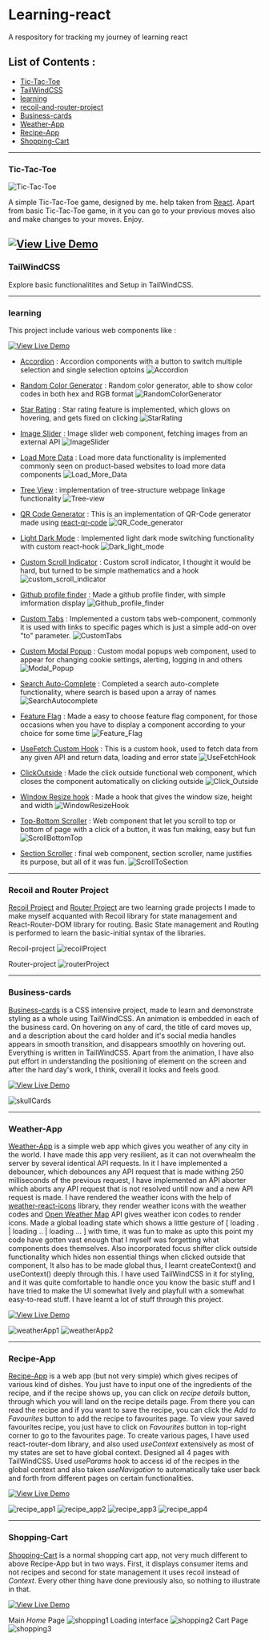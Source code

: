 # Learning-react
A respository for tracking my journey of learning react

## List of Contents :
- [Tic-Tac-Toe](#tic-tac-toe)
- [TailWindCSS](#tailwindcss)
- [learning](#learning)
- [recoil-and-router-project](#recoil-and-router-project)
- [Business-cards](#business-cards)
- [Weather-App](#weather-app)
- [Recipe-App](#recipe-app)
- [Shopping-Cart](#shopping-cart)
---

### Tic-Tac-Toe
![Tic-Tac-Toe](images/Tic-Tac-Toe.png)


A simple Tic-Tac-Toe game, designed by me. help taken from [React](https://react.dev). Apart from basic Tic-Tac-Toe game, in it you can go to your previous moves also and make changes to your moves. Enjoy.

[![View Live Demo](/images/LiveDemo.png)](https://portfoliodeployements.vercel.app/tictactoe)
---
### TailWindCSS
Explore basic functionalitites and Setup in TailWindCSS. 

---
### learning
This project include various web components like :

[![View Live Demo](/images/LiveDemo.png)](https://portfoliodeployements.vercel.app/learningreact)


- [Accordion](https://github.com/Sandstorm831/Learning-react/tree/main/learning/src/components/accordian) : Accordion components with a button to switch multiple selection and single selection optoins
  ![Accordion](images/Accordion.png)

- [Random Color Generator](https://github.com/Sandstorm831/Learning-react/tree/main/learning/src/components/random_color) : Random color generator, able to show color codes in both hex and RGB format
  ![RandomColorGenerator](images/RandomColorGenerator.png)

- [Star Rating](https://github.com/Sandstorm831/Learning-react/tree/main/learning/src/components/star_rating) : Star rating feature is implemented, which glows on hovering, and gets fixed on clicking
  ![StarRating](images/StarRating.png)

- [Image Slider](https://github.com/Sandstorm831/Learning-react/tree/main/learning/src/components/image_slider) : Image slider web component, fetching images from an external API
  ![ImageSlider](images/ImageSlider.png)

- [Load More Data](https://github.com/Sandstorm831/Learning-react/tree/main/learning/src/components/load-more-data) : Load more data functionality is implemented commonly seen on product-based websites to load more data components
  ![Load_More_Data](images/Load_More_Data.png)

- [Tree View](https://github.com/Sandstorm831/Learning-react/tree/main/learning/src/components/tree-view) : implementation of tree-structure webpage linkage functionality
  ![Tree-view](images/Tree-view.png)

- [QR Code Generator](https://github.com/Sandstorm831/Learning-react/tree/main/learning/src/components/qrcode) : This is an implementation of QR-Code generator made using [react-qr-code](https://www.npmjs.com/package/react-qr-code)
  ![QR_Code_generator](images/QR_Code_generator.png)

- [Light Dark Mode](https://github.com/Sandstorm831/Learning-react/tree/main/learning/src/components/light_dark_mode) : Implemented light dark mode switching functionality with custom react-hook
  ![Dark_light_mode](images/Dark_light_mode.png)

- [Custom Scroll Indicator](https://github.com/Sandstorm831/Learning-react/tree/main/learning/src/components/custom_scroll_indicator) : Custom scroll indicator, I thought it would be hard, but turned to be simple mathematics and a hook
  ![custom_scroll_indicator](images/custom_scroll_indicator.png)

- [Github profile finder](https://github.com/Sandstorm831/Learning-react/tree/main/learning/src/components/github_profile_finder) : Made a github profile finder, with simple imformation display
  ![Github_profile_finder](images/Github_profile_finder.png)

- [Custom Tabs](https://github.com/Sandstorm831/Learning-react/tree/main/learning/src/components/custom-tabs) : Implemented a custom tabs web-component, commonly it is used with links to specific pages which is just a simple add-on over "to" parameter.
  ![CustomTabs](images/CustomTabs.png)

- [Custom Modal Popup](https://github.com/Sandstorm831/Learning-react/tree/main/learning/src/components/custom_modal_popup) : Custom modal popups web component, used to appear for changing cookie settings, alerting, logging in and others
  ![Modal_Popup](images/Modal_Popup.png)

- [Search Auto-Complete](https://github.com/Sandstorm831/Learning-react/tree/main/learning/src/components/search-autocomplete) : Completed a search auto-complete functionality, where search is based upon a array of names
  ![SearchAutocomplete](images/SearchAutocomplete.png)

- [Feature Flag](https://github.com/Sandstorm831/Learning-react/tree/main/learning/src/components/feature-flag) : Made a easy to choose feature flag component, for those occasions when you have to display a component according to your choice for some time
  ![Feature_Flag](images/Feature_Flag.png)

- [UseFetch Custom Hook](https://github.com/Sandstorm831/Learning-react/tree/main/learning/src/components/useFetch) : This is a custom hook, used to fetch data from any given API and return data, loading and error state
  ![UseFetchHook](images/UseFetchHook.png)

- [ClickOutside](https://github.com/Sandstorm831/Learning-react/tree/main/learning/src/components/clickOutside) : Made the click outside functional web component, which closes the component automatically on clicking outside
  ![Click_Outside](images/Click_Outside.png)

- [Window Resize hook](https://github.com/Sandstorm831/Learning-react/tree/main/learning/src/components/useWindowResize) : Made a hook that gives the window size, height and width
  ![WindowResizeHook](images/WindowResizeHook.png)

- [Top-Bottom Scroller](https://github.com/Sandstorm831/Learning-react/tree/main/learning/src/components/ScrollTopBottom) : Web component that let you scroll to top or bottom of page with a click of a button, it was fun making, easy but fun
  ![ScrollBottomTop](images/ScrollBottomTop.png)

- [Section Scroller](https://github.com/Sandstorm831/Learning-react/tree/main/learning/src/components/ScrollSection) : final web component, section scroller, name justifies its purpose, but all of it was fun.
  ![ScrollToSection](images/ScrollToSection.png)

---
### Recoil and Router Project
[Recoil Project](https://github.com/Sandstorm831/Learning-react/tree/main/recoil_project) and [Router Project](https://github.com/Sandstorm831/Learning-react/tree/main/router_project) are two learning grade projects I made to make myself acquanted with Recoil library for state management and React-Router-DOM library for routing. Basic State management and Routing is performed to learn the basic-initial syntax of the libraries.

Recoil-project
![recoilProject](images/recoilProject.png)

Router-project
![routerProject](images/routerProject.png)

---
### Business-cards
[Business-cards](https://github.com/Sandstorm831/Learning-react/tree/main/businessCards) is a CSS intensive project, made to learn and demonstrate styling as a whole using TailWindCSS. An animation is embedded in each of the business card. On hovering on any of card, the title of card moves up, and a description about the card holder and it's social media handles appears in smooth transition, and disappears smoothly on hovering out. Everything is written in TailWindCSS. Apart from the animation, I have also put effort in understanding the positioning of element on the screen and after the hard day's work, I think, overall it looks and feels good.

[![View Live Demo](/images/LiveDemo.png)](https://portfoliodeployements.vercel.app/businesscardapp)

![skullCards](/images/skullCard.png)

---
### Weather-App
[Weather-App](https://github.com/Sandstorm831/Learning-react/tree/main/weather-app) is a simple web app which gives you weather of any city in the world. I have made this app very resilient, as it can not overwhealm the server by several identical API requests. In it I have implemented a debouncer, which debounces any API request that is made withing 250 milliseconds of the previous request, I have implemented an API aborter which aborts any API request that is not resolved untill now and a new API request is made. I have rendered the weather icons with the help of [weather-react-icons](https://github.com/taichi-t/weather-react-icons) library, they render weather icons with the weather codes and [Open Weather Map](https://www.openweathermap.org) API gives weather icon codes to render icons. Made a global loading state which shows a little gesture of [ loading . | loading .. | loading ... ] with time, it was fun to make as upto this point my code have gotten vast enough that I myself was forgetting what components does themselves. Also incorporated focus shifter click outside functionality which hides non essential things when clicked outside that component, It also has to be made global thus, I learnt createContext() and useContext() deeply through this. I have used TailWindCSS in it for styling, and it was quite comfortable to handle once you know the basic stuff and I have tried to make the UI somewhat lively and playfull with a somewhat easy-to-read stuff. I have learnt a lot of stuff through this project.

[![View Live Demo](/images/LiveDemo.png)](https://portfoliodeployements.vercel.app/weatherapp)

![weatherApp1](images/weatherApp1.png)
![weatherApp2](images/weatherApp2.png)

---
### Recipe-App
[Recipe-App](https://github.com/Sandstorm831/Learning-react/tree/main/recipie-app) is a web app (but not very simple) which gives recipes of various kind of dishes. You just have to input one of the ingredients of the recipe, and if the recipe shows up, you can click on *recipe details* button, through which you will land on the recipe details page. From there you can read the recipe and if you want to save the recipe, you can click the *Add to Favourites* button to add the recipe to favourites page. To view your saved favourites recipe, you just have to click on *Favourites* button in top-right corner to go to the favourites page. To create various pages, I have used react-router-dom library, and also used *useContext* extensively as most of my states are set to have global context. Designed all 4 pages with TailWindCSS. Used *useParams* hook to access id of the recipes in the global context and also taken *useNavigation* to automatically take user back and forth from different pages on certain functionalities.

[![View Live Demo](/images/LiveDemo.png)](https://portfoliodeployements.vercel.app/recipeapp)

![recipe_app1](images/recipe_app1.png)
![recipe_app2](images/recipe_app2.png)
![recipe_app3](images/recipe_app3.png)
![recipe_app4](images/recipe_app4.png)

---
### Shopping-Cart
[Shopping-Cart](https://github.com/Sandstorm831/Learning-react/tree/main/shopping_cart) is a normal shopping cart app, not very much different to above Recipe-App but in two ways. First, it displays consumer items and not recipes and second for state management it uses recoil instead of *Context*. Every other thing have done previously also, so nothing to illustrate in that.

[![View Live Demo](/images/LiveDemo.png)](https://portfoliodeployements.vercel.app/shoppingcart)

Main *Home* Page
![shopping1](images/shopping1.png)
Loading interface
![shopping2](images/shopping2.png)
Cart Page
![shopping3](images/shopping3.png)


